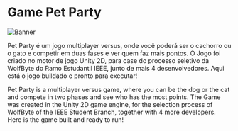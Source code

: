 # Game Pet Party
![Banner](https://user-images.githubusercontent.com/91389897/206880178-0408737e-c3b0-4695-b7b8-8bfc6e22f0da.PNG)

Pet Party é um jogo multiplayer versus, onde você poderá ser o cachorro ou o gato e competir em duas fases e ver quem faz mais pontos.
O Jogo foi criado no motor de jogo Unity 2D, para case do processo seletivo da WolfByte do Ramo Estudantil IEEE, junto de mais 4 desenvolvedores.
Aqui está o jogo buildado e pronto para executar!

Pet Party is a multiplayer versus game, where you can be the dog or the cat and compete in two phases and see who has the most points. The Game was created in the Unity 2D game engine, for the selection process of WolfByte of the IEEE Student Branch, together with 4 more developers. Here is the game built and ready to run!
